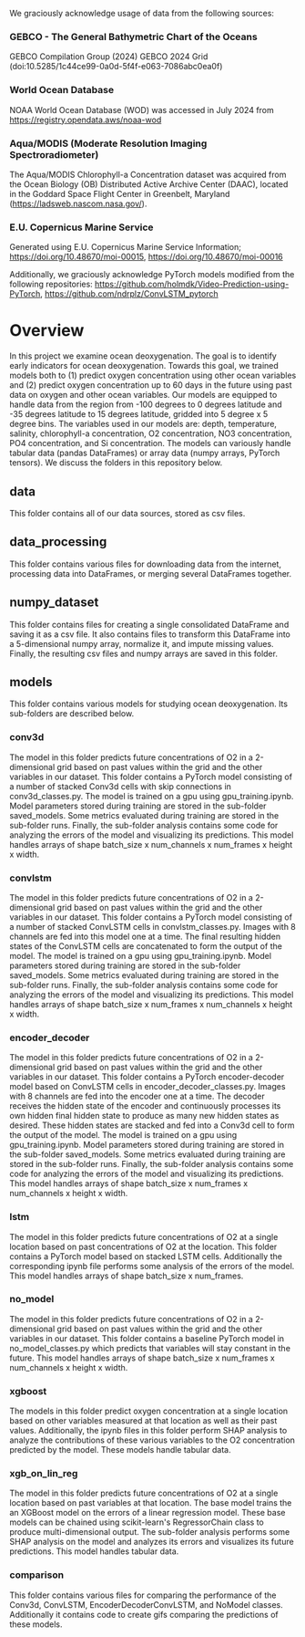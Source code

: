 We graciously acknowledge usage of data from the following sources:

### GEBCO - The General Bathymetric Chart of the Oceans
GEBCO Compilation Group (2024) GEBCO 2024 Grid (doi:10.5285/1c44ce99-0a0d-5f4f-e063-7086abc0ea0f)

### World Ocean Database
NOAA World Ocean Database (WOD) was accessed in July 2024 from https://registry.opendata.aws/noaa-wod

### Aqua/MODIS (Moderate Resolution Imaging Spectroradiometer)
The Aqua/MODIS Chlorophyll-a Concentration dataset was acquired from the Ocean Biology (OB) Distributed Active Archive Center (DAAC), located in the Goddard
Space Flight Center in Greenbelt, Maryland (https://ladsweb.nascom.nasa.gov/).

### E.U. Copernicus Marine Service
Generated using E.U. Copernicus Marine Service Information; https://doi.org/10.48670/moi-00015, https://doi.org/10.48670/moi-00016

Additionally, we graciously acknowledge PyTorch models modified from the following repositories: https://github.com/holmdk/Video-Prediction-using-PyTorch, https://github.com/ndrplz/ConvLSTM_pytorch

# Overview

In this project we examine ocean deoxygenation. The goal is to identify early indicators for ocean deoxygenation. Towards this goal, we trained models both to (1) predict oxygen concentration using other ocean variables and (2) predict oxygen concentration up to 60 days in the future using past data on oxygen and other ocean variables. Our models are equipped to handle data from the region from -100 degrees to 0 degrees latitude and -35 degrees latitude to 15 degrees latitude, gridded into 5 degree x 5 degree bins. The variables used in our models are: depth, temperature, salinity, chlorophyll-a concentration, O2 concentration, NO3 concentration, PO4 concentration, and Si concentration. The models can variously handle tabular data (pandas DataFrames) or array data (numpy arrays, PyTorch tensors). We discuss the folders in this repository below.

## data
This folder contains all of our data sources, stored as csv files.

## data_processing
This folder contains various files for downloading data from the internet, processing data into DataFrames, or merging several DataFrames together.

## numpy_dataset
This folder contains files for creating a single consolidated DataFrame and saving it as a csv file. It also contains files to transform this DataFrame into a 5-dimensional numpy array, normalize it, and impute missing values. Finally, the resulting csv files and numpy arrays are saved in this folder.

## models
This folder contains various models for studying ocean deoxygenation. Its sub-folders are described below.

### conv3d
The model in this folder predicts future concentrations of O2 in a 2-dimensional grid based on past values within the grid and the other variables in our dataset. This folder contains a PyTorch model consisting of a number of stacked Conv3d cells with skip connections in conv3d_classes.py. The model is trained on a gpu using gpu_training.ipynb. Model parameters stored during training are stored in the sub-folder saved_models. Some metrics evaluated during training are stored in the sub-folder runs. Finally, the sub-folder analysis contains some code for analyzing the errors of the model and visualizing its predictions. This model handles arrays of shape batch_size x num_channels x num_frames x height x width.

### convlstm
The model in this folder predicts future concentrations of O2 in a 2-dimensional grid based on past values within the grid and the other variables in our dataset. This folder contains a PyTorch model consisting of a number of stacked ConvLSTM cells in convlstm_classes.py. Images with 8 channels are fed into this model one at a time. The final resulting hidden states of the ConvLSTM cells are concatenated to form the output of the model. The model is trained on a gpu using gpu_training.ipynb. Model parameters stored during training are stored in the sub-folder saved_models. Some metrics evaluated during training are stored in the sub-folder runs. Finally, the sub-folder analysis contains some code for analyzing the errors of the model and visualizing its predictions. This model handles arrays of shape batch_size x num_frames x num_channels x height x width.

### encoder_decoder
The model in this folder predicts future concentrations of O2 in a 2-dimensional grid based on past values within the grid and the other variables in our dataset. This folder contains a PyTorch encoder-decoder model based on ConvLSTM cells in encoder_decoder_classes.py. Images with 8 channels are fed into the encoder one at a time. The decoder receives the hidden state of the encoder and continuously processes its own hidden final hidden state to produce as many new hidden states as desired. These hidden states are stacked and fed into a Conv3d cell to form the output of the model. The model is trained on a gpu using gpu_training.ipynb. Model parameters stored during training are stored in the sub-folder saved_models. Some metrics evaluated during training are stored in the sub-folder runs. Finally, the sub-folder analysis contains some code for analyzing the errors of the model and visualizing its predictions. This model handles arrays of shape batch_size x num_frames x num_channels x height x width.

### lstm
The model in this folder predicts future concentrations of O2 at a single location based on past concentrations of O2 at the location. This folder contains a PyTorch model based on stacked LSTM cells. Additionally the corresponding ipynb file performs some analysis of the errors of the model. This model handles arrays of shape batch_size x num_frames.

### no_model
The model in this folder predicts future concentrations of O2 in a 2-dimensional grid based on past values within the grid and the other variables in our dataset. This folder contains a baseline PyTorch model in no_model_classes.py which predicts that variables will stay constant in the future. This model handles arrays of shape batch_size x num_frames x num_channels x height x width.

### xgboost
The models in this folder predict oxygen concentration at a single location based on other variables measured at that location as well as their past values. Additionally, the ipynb files in this folder perform SHAP analysis to analyze the contributions of these various variables to the O2 concentration predicted by the model. These models handle tabular data.

### xgb_on_lin_reg
The model in this folder predicts future concentrations of O2 at a single location based on past variables at that location. The base model trains the an XGBoost model on the errors of a linear regression model. These base models can be chained using scikit-learn's RegressorChain class to produce multi-dimensional output. The sub-folder analysis performs some SHAP analysis on the model and analyzes its errors and visualizes its future predictions. This model handles tabular data.

### comparison
This folder contains various files for comparing the performance of the Conv3d, ConvLSTM, EncoderDecoderConvLSTM, and NoModel classes. Additionally it contains code to create gifs comparing the predictions of these models.
